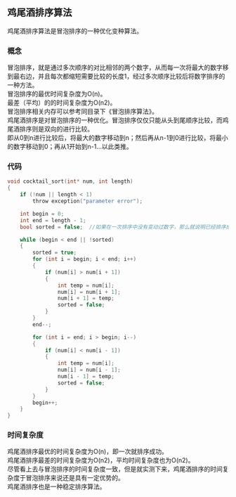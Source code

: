 ## 鸡尾酒排序算法
鸡尾酒排序算法是冒泡排序的一种优化变种算法。   
### 概念
冒泡排序，就是通过多次顺序的对比相邻的两个数字，从而每一次将最大的数字移到最右边，并且每次都缩短需要比较的长度1，经过多次顺序比较后将数字排序的一种方法。  
冒泡排序的最优时间复杂度为O(n)。  
最差（平均）的的时间复杂度为O(n2)。   
冒泡排序相关内存可以参考同目录下《冒泡排序算法》。   
鸡尾酒排序是对冒泡排序的一种优化。冒泡排序仅仅只能从头到尾顺序比较，而鸡尾酒排序则是双向的进行比较。  
即从0到n进行比较后，将最大的数字移动到n；然后再从n-1到0进行比较，将最小的数字移动到0；再从1开始到n-1...以此类推。   
### 代码
```c
void cocktail_sort(int* num, int length)  
{  
	if (!num || length < 1)   
		throw exception("parameter error");  

	int begin = 0;   
	int end = length - 1;   
	bool sorted = false;  //如果在一次排序中没有变动过数字，那么就说明已经排序成功退出循环   

	while (begin < end || !sorted)  
	{  
		sorted = true;   
		for (int i = begin; i < end; i++)  
		{  
			if (num[i] > num[i + 1])  
			{   
				int temp = num[i];  
				num[i] = num[i + 1];  
				num[i + 1] = temp;  
				sorted = false;  
			}  
		}  
		end--;   

		for (int i = end; i > begin; i--)  
		{  
			if (num[i] < num[i - 1])  
			{  
				int temp = num[i];   
				num[i] = num[i - 1]; 
				num[i - 1] = temp;  
				sorted = false;  
			}  
		}  
		begin++;  
	}  
}   
```
### 时间复杂度
鸡尾酒排序最优的时间复杂度为O(n)，即一次就排序成功。   
鸡尾酒排序最差的时间复杂度为O(n2)，平均时间复杂度也为O(n2)。   
尽管看上去与冒泡排序的时间复杂度一致，但是就实测下来，鸡尾酒排序的时间复杂度于冒泡排序来说还是具有一定优势的。   
鸡尾酒排序也是一种稳定排序算法。  